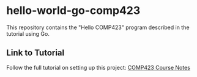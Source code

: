 # hello-world-go-comp423

This repository contains the "Hello COMP423" program described in the tutorial using Go.

## Link to Tutorial

Follow the full tutorial on setting up this project: [COMP423 Course Notes](https://jhphamunc.github.io/comp423-course-notes/tutorials/go-setup/)
